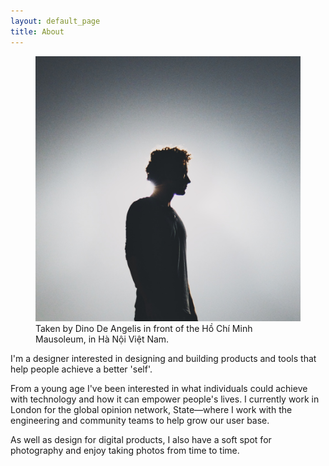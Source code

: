 ```yaml
---
layout: default_page
title: About
---
```

<div class="text-col">
  <figure>
    <img src="/assets/img/content/IMG_4500.jpg" alt="Taken in Vietnam">
    <figcaption>Taken by Dino De Angelis in front of the Hồ Chí Minh Mausoleum, in Hà Nội Việt Nam.</figcaption>
  </figure>
  <p>I'm a designer interested in designing and building products and tools that help people achieve a better 'self'.</p>
  <p>From a young age I've been interested in what individuals could achieve with technology and how it can empower people's lives. I currently work in London for the global opinion network, State&mdash;where I work with the engineering and community teams to help grow our user base.</p>
  <p>As well as design for digital products, I also have a soft spot for photography and enjoy taking photos from time to time.</p>
</div>
